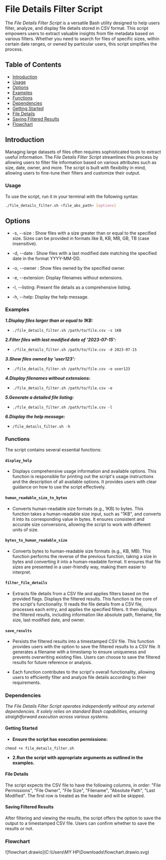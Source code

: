 # File Details Filter Script

The *File Details Filter Script* is a versatile Bash utility designed to help users filter, analyze, and display file details stored in CSV format. This script empowers users to extract valuable insights from file metadata based on various filters. Whether you need to search for files of specific sizes, within certain date ranges, or owned by particular users, this script simplifies the process.

## Table of Contents

- [Introduction](#introduction)
- [Usage](#usage)
 - [Options](#options)
 - [Examples](#examples)
- [Functions](#functions)
- [Dependencies](#dependencies)
- [Getting Started](#getting-started)
- [File Details](#file-details)
- [Saving Filtered Results](#saving-filtered-results)
- [Flowchart](#Flowchart)

## Introduction

Managing large datasets of files often requires sophisticated tools to extract useful information. The *File Details Filter Script* streamlines this process by allowing users to filter file information based on various attributes such as size, date, owner, and more. The script is built with flexibility in mind, allowing users to fine-tune their filters and customize their output.

### Usage

To use the script, run it in your terminal with the following syntax:

```bash
./file_details_filter.sh <file_abs_path> [options]
```

## Options

- -s, --size <size>: Show files with a size greater than or equal to the specified size. Sizes can be provided in formats like B, KB, MB, GB, TB (case insensitive).

- -d, --date <date>: Show files with a last modified date matching the specified date in the format YYYY-MM-DD.

- -o, --owner <owner>: Show files owned by the specified owner.

- -e, --extension: Display filenames without extensions.

- -l, --listing: Present file details as a comprehensive listing.

- -h, --help: Display the help message.

### Examples

***1.Display files larger than or equal to 1KB:***

- ```./file_details_filter.sh /path/to/file.csv -s 1KB```

**2.*Filter files with last modified date of '2023-07-15':***

- ```./file_details_filter.sh /path/to/file.csv -d 2023-07-15```

***3.Show files owned by 'user123':***

- ```./file_details_filter.sh /path/to/file.csv -o user123```

***4.Display filenames without extensions:***

- ```./file_details_filter.sh /path/to/file.csv -e```

***5.Generate a detailed file listing:***

- ```./file_details_filter.sh /path/to/file.csv -l```

***6.Display the help message:***

- ```/file_details_filter.sh -h```

### Functions

The script contains several essential functions:

#### `display_help`

- Displays comprehensive usage information and available options. This function is responsible for printing out the script's usage instructions and the description of all available options. It provides users with clear guidance on how to use the script effectively.

#### `human_readable_size_to_bytes`

- Converts human-readable size formats (e.g., 1KB) to bytes. This function takes a human-readable size input, such as "1KB", and converts it into its corresponding value in bytes. It ensures consistent and accurate size conversions, allowing the script to work with different units of size.

#### `bytes_to_human_readable_size`

- Converts bytes to human-readable size formats (e.g., KB, MB). This function performs the reverse of the previous function, taking a size in bytes and converting it into a human-readable format. It ensures that file sizes are presented in a user-friendly way, making them easier to interpret.

#### `filter_file_details`

- Extracts file details from a CSV file and applies filters based on the provided flags. Displays the filtered results. This function is the core of the script's functionality. It reads the file details from a CSV file, processes each entry, and applies the specified filters. It then displays the filtered results, including information like absolute path, filename, file size, last modified date, and owner. 

#### `save_results`

- Persists the filtered results into a timestamped CSV file. This function provides users with the option to save the filtered results to a CSV file. It generates a filename with a timestamp to ensure uniqueness and prevents overwriting existing files. Users can choose to save the filtered results for future reference or analysis.

- Each function contributes to the script's overall functionality, allowing users to efficiently filter and analyze file details according to their requirements.



### Dependencies

*The File Details Filter Script operates independently without any external dependencies. It solely relies on standard Bash capabilities, ensuring straightforward execution across various systems.*

#### Getting Started

- **Ensure the script has execution permissions:**

```chmod +x file_details_filter.sh```

- **2.Run the script with appropriate arguments as outlined in the examples.**

####  File Details

The script expects the CSV file to have the following columns, in order: "File Permissions", "File Owner", "File Size", "Filename", "Absolute Path", "Last Modified". The first row is treated as the header and will be skipped.

#### Saving Filtered Results

After filtering and viewing the results, the script offers the option to save the output to a timestamped CSV file. Users can confirm whether to save the results or not.

### Flowchart

![flowchart.drawio](C:\Users\MY HP\Downloads\flowchart.drawio.svg)





